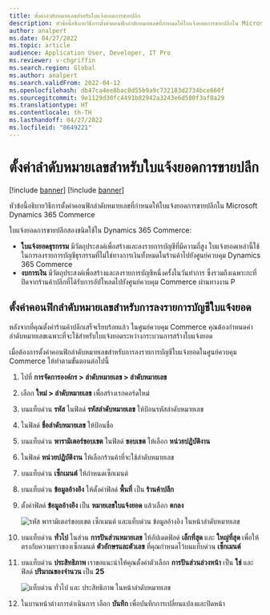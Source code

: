 ```yaml
---
title: ตั้งค่าลำดับหมายเลขสำหรับใบแจ้งยอดการขายปลีก
description: หัวข้อนี้อธิบายวิธีการตั้งค่าคอนฟิกลำดับหมายเลขที่กําหนดให้ใบแจ้งยอดการขายปลีกใน Microsoft Dynamics 365 Commerce
author: analpert
ms.date: 04/27/2022
ms.topic: article
audience: Application User, Developer, IT Pro
ms.reviewer: v-chgriffin
ms.search.region: Global
ms.author: analpert
ms.search.validFrom: 2022-04-12
ms.openlocfilehash: db47ca4ee8bac0d55b9a9c732183d2734bce660f
ms.sourcegitcommit: 9e1129d30fc4491b82942a3243e6d580f3af0a29
ms.translationtype: HT
ms.contentlocale: th-TH
ms.lasthandoff: 04/27/2022
ms.locfileid: "8649221"
---
```

# <a name="set-up-number-sequences-for-retail-statements"></a>ตั้งค่าลำดับหมายเลขสำหรับใบแจ้งยอดการขายปลีก

[!include [banner](includes/banner.md)]
[!include [banner](includes/preview-banner.md)]

หัวข้อนี้อธิบายวิธีการตั้งค่าคอนฟิกลำดับหมายเลขที่กําหนดให้ใบแจ้งยอดการขายปลีกใน Microsoft Dynamics 365 Commerce

ใบแจ้งยอดการขายปลีกสองชนิดใช้ใน Dynamics 365 Commerce: 

- **ใบแจ้งยอดธุรกรรม** มีวัตถุประสงค์เพื่อสร้างและลงรายการบัญชีที่มีความถี่สูง ใบแจ้งยอดเหล่านี้ใช้ในการลงรายการบัญชีธุรกรรมที่ไม่ใช่ทางการเงินทั้งหมดในร้านค้าไปยังศูนย์ควบคุม Dynamics 365 Commerce 
- **งบการเงิน** มีวัตถุประสงค์เพื่อสร้างและลงรายการบัญชีหนึ่งครั้งในวันทำการ ซึ่งรวมถึงเฉพาะกะที่ปิดจากร้านค้าปลีกที่ได้รับการอัปโหลดไปยังศูนย์ควบคุม Commerce ผ่านทางงาน P

## <a name="configure-a-number-sequence-for-statement-posting"></a>ตั้งค่าคอนฟิกลำดับหมายเลขสำหรับการลงรายการบัญชีใบแจ้งยอด

หลังจากที่คุณตั้งค่าร้านค้าปลีกเสร็จเรียบร้อยแล้ว ในศูนย์ควบคุม Commerce คุณต้องกำหนดค่าลำดับหมายเลขเฉพาะที่จะใช้สำหรับใบแจ้งยอดระหว่างกระบวนการสร้างใบแจ้งยอด

เมื่อต้องการตั้งค่าคอนฟิกลำดับหมายเลขสำหรับการลงรายการบัญชีใบแจ้งยอดในศูนย์ควบคุม Commerce ให้ทำตามขั้นตอนต่อไปนี้

1. ไปที่ **การจัดการองค์กร \> ลำดับหมายเลข \> ลำดับหมายเลข**
1. เลือก **ใหม่ \> ลำดับหมายเลข** เพื่อสร้างเรกคอร์ดใหม่
1. บนแท็บด่วน **รหัส** ในฟิลด์ **รหัสลำดับหมายเลข** ให้ป้อนรหัสลำดับหมายเลข
1. ในฟิลด์ **ชื่อลำดับหมายเลข** ให้ป้อนชื่อ
1. บนแท็บด่วน **พารามิเตอร์ขอบเขต** ในฟิลด์ **ขอบเขต** ให้เลือก **หน่วยปฏิบัติงาน**
1. ในฟิลด์ **หน่วยปฏิบัติงาน** ให้เลือกร้านค้าที่จะใช้ลำดับหมายเลข
1. บนแท็บด่วน **เซ็กเมนต์** ให้กำหนดเซ็กเมนต์
1. บนแท็บด่วน **ข้อมูลอ้างอิง** ให้ตั้งค่าฟิลด์ **พื้นที่** เป็น **ร้านค้าปลีก**
1. ตั้งค่าฟิลด์ **ข้อมูลอ้างอิง** เป็น **หมายเลขใบแจ้งยอด** แล้วเลือก **ตกลง**

    ![รหัส พารามิเตอร์ขอบเขต เซ็กเมนต์ และแท็บด่วน ข้อมูลอ้างอิง ในหน้าลำดับหมายเลข](media/retail-statements-num-seq-setup-01.png)

1. บนแท็บด่วน **ทั่วไป** ในส่วน **การปันส่วนหมายเลข** ให้อัปเดตฟิลด์ **เล็กที่สุด** และ **ใหญ่ที่สุด** เพื่อให้ตรงกับความยาวของเซ็กเมนต์ **ตัวอักษรและตัวเลข** ที่คุณกําหนดไว้บนแท็บด่วน **เซ็กเมนต์**
1. บนแท็บด่วน **ประสิทธิภาพ** เราขอแนะนำให้คุณตั้งค่าตัวเลือก **การปันส่วนล่วงหน้า** เป็น **ใช่** และฟิลด์ **ปริมาณของจำนวน** เป็น **25**

    ![แท็บด่วน ทั่วไป และ ประสิทธิภาพ ในหน้าลำดับหมายเลข](media/retail-statements-num-seq-setup-02.png)

1. ในบานหน้าต่างการดำเนินการ เลือก **บันทึก** เพื่อบันทึกการเปลี่ยนแปลงและปิดหน้า

